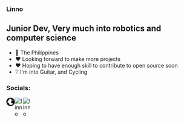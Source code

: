 ### Linno

## Junior Dev, Very much into robotics and computer science
- 📍 The Philippines
- ❤ Looking forward to make more projects
- ❤ Hoping to have enough skill to contribute to open source soon
- ❔ I'm into Guitar, and Cycling

### Socials:

[<img align="left" alt="linno" width="22px" src="https://raw.githubusercontent.com/iconic/open-iconic/master/svg/globe.svg" />][website]
[<img align="left" alt="linno" width="22px" src="https://www.freeiconspng.com/thumbs/twitter-icon/twitter-icon-download-18.png" />][twitter]
[<img align="left" alt="linno" width="22px" src="https://www.iconpacks.net/icons/2/free-youtube-logo-icon-2431-thumb.png" />][youtube]

[website]: https://www.wensente27.github.io
[twitter]: https://www.twitter.com/linnolmfao
[youtube]: https://www.youtube.com/channel/UC9siaJe1g0SS7AS4Rc-rOWg

<br />
